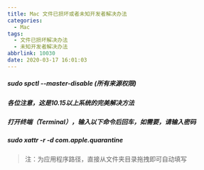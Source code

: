 ```yaml
---
title: Mac 文件已损坏或者未知开发者解决办法
categories:
  - Mac
tags:
  - 文件已损坏解决办法
  - 未知开发者解决办法
abbrlink: 10030
date: 2020-03-17 16:01:03
---
```



##### sudo spctl --master-disable (所有来源权限)


##### 各位注意，这是10.15以上系统的完美解决方法

##### 打开终端（Terminal），输入以下命令后回车，如需要，请输入密码

##### sudo xattr -r -d com.apple.quarantine <path>

> 注：<path>为应用程序路径，直接从文件夹目录拖拽即可自动填写<path>